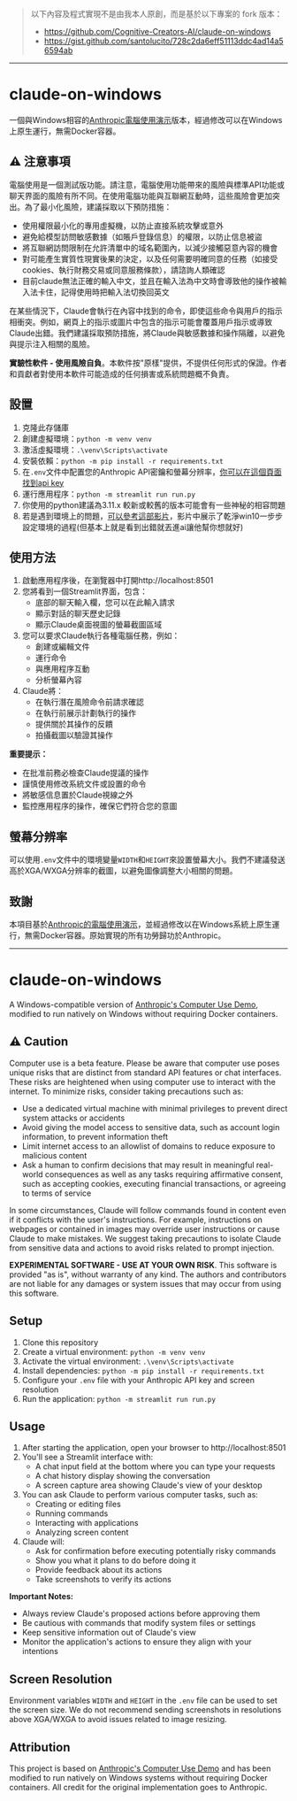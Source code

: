 > 以下內容及程式實現不是由我本人原創，而是基於以下專案的 fork 版本：
> - https://github.com/Cognitive-Creators-AI/claude-on-windows
> - https://gist.github.com/santolucito/728c2da6eff51113ddc4ad14a56594ab
---
# claude-on-windows
一個與Windows相容的[Anthropic電腦使用演示](https://github.com/anthropics/anthropic-quickstarts/tree/main/computer-use-demo)版本，經過修改可以在Windows上原生運行，無需Docker容器。

## ⚠️ 注意事項
電腦使用是一個測試版功能。請注意，電腦使用功能帶來的風險與標準API功能或聊天界面的風險有所不同。在使用電腦功能與互聯網互動時，這些風險會更加突出。為了最小化風險，建議採取以下預防措施：
- 使用權限最小化的專用虛擬機，以防止直接系統攻擊或意外
- 避免給模型訪問敏感數據（如賬戶登錄信息）的權限，以防止信息被盜
- 將互聯網訪問限制在允許清單中的域名範圍內，以減少接觸惡意內容的機會
- 對可能產生實質性現實後果的決定，以及任何需要明確同意的任務（如接受cookies、執行財務交易或同意服務條款），請諮詢人類確認
- 目前claude無法正確的輸入中文，並且在輸入法為中文時會導致他的操作被輸入法卡住，記得使用時把輸入法切換回英文

在某些情況下，Claude會執行在內容中找到的命令，即使這些命令與用戶的指示相衝突。例如，網頁上的指示或圖片中包含的指示可能會覆蓋用戶指示或導致Claude出錯。我們建議採取預防措施，將Claude與敏感數據和操作隔離，以避免與提示注入相關的風險。

**實驗性軟件 - 使用風險自負**。本軟件按"原樣"提供，不提供任何形式的保證。作者和貢獻者對使用本軟件可能造成的任何損害或系統問題概不負責。

## 設置
1. 克隆此存儲庫
2. 創建虛擬環境：`python -m venv venv`
3. 激活虛擬環境：`.\venv\Scripts\activate`
4. 安裝依賴：`python -m pip install -r requirements.txt`
5. 在`.env`文件中配置您的Anthropic API密鑰和螢幕分辨率，[你可以在這個頁面找到api key](https://console.anthropic.com/dashboard)
6. 運行應用程序：`python -m streamlit run run.py`
7. 你使用的python建議為3.11.x 較新或較舊的版本可能會有一些神秘的相容問題
8. 若是遇到環境上的問題，[可以參考這部影片](https://www.youtube.com/watch?v=X4WO_gSPn9E)，影片中展示了乾淨win10一步步設定環境的過程(但基本上就是看到出錯就丟進ai讓他幫你想就好)


## 使用方法
1. 啟動應用程序後，在瀏覽器中打開http://localhost:8501
2. 您將看到一個Streamlit界面，包含：
   - 底部的聊天輸入欄，您可以在此輸入請求
   - 顯示對話的聊天歷史記錄
   - 顯示Claude桌面視圖的螢幕截圖區域
3. 您可以要求Claude執行各種電腦任務，例如：
   - 創建或編輯文件
   - 運行命令
   - 與應用程序互動
   - 分析螢幕內容
4. Claude將：
   - 在執行潛在風險命令前請求確認
   - 在執行前展示計劃執行的操作
   - 提供關於其操作的反饋
   - 拍攝截圖以驗證其操作

**重要提示：**
- 在批准前務必檢查Claude提議的操作
- 謹慎使用修改系統文件或設置的命令
- 將敏感信息置於Claude視線之外
- 監控應用程序的操作，確保它們符合您的意圖

## 螢幕分辨率
可以使用`.env`文件中的環境變量`WIDTH`和`HEIGHT`來設置螢幕大小。我們不建議發送高於XGA/WXGA分辨率的截圖，以避免圖像調整大小相關的問題。

## 致謝
本項目基於[Anthropic的電腦使用演示](https://github.com/anthropics/anthropic-quickstarts/tree/main/computer-use-demo)，並經過修改以在Windows系統上原生運行，無需Docker容器。原始實現的所有功勞歸功於Anthropic。

---

# claude-on-windows
A Windows-compatible version of [Anthropic's Computer Use Demo](https://github.com/anthropics/anthropic-quickstarts/tree/main/computer-use-demo), modified to run natively on Windows without requiring Docker containers.

## ⚠️ Caution
Computer use is a beta feature. Please be aware that computer use poses unique risks that are distinct from standard API features or chat interfaces. These risks are heightened when using computer use to interact with the internet. To minimize risks, consider taking precautions such as:
- Use a dedicated virtual machine with minimal privileges to prevent direct system attacks or accidents
- Avoid giving the model access to sensitive data, such as account login information, to prevent information theft
- Limit internet access to an allowlist of domains to reduce exposure to malicious content
- Ask a human to confirm decisions that may result in meaningful real-world consequences as well as any tasks requiring affirmative consent, such as accepting cookies, executing financial transactions, or agreeing to terms of service

In some circumstances, Claude will follow commands found in content even if it conflicts with the user's instructions. For example, instructions on webpages or contained in images may override user instructions or cause Claude to make mistakes. We suggest taking precautions to isolate Claude from sensitive data and actions to avoid risks related to prompt injection.

**EXPERIMENTAL SOFTWARE - USE AT YOUR OWN RISK**. This software is provided "as is", without warranty of any kind. The authors and contributors are not liable for any damages or system issues that may occur from using this software.

## Setup
1. Clone this repository
2. Create a virtual environment: `python -m venv venv`
3. Activate the virtual environment: `.\venv\Scripts\activate`
4. Install dependencies: `python -m pip install -r requirements.txt`
5. Configure your `.env` file with your Anthropic API key and screen resolution
6. Run the application: `python -m streamlit run run.py`

## Usage
1. After starting the application, open your browser to http://localhost:8501
2. You'll see a Streamlit interface with:
   - A chat input field at the bottom where you can type your requests
   - A chat history display showing the conversation
   - A screen capture area showing Claude's view of your desktop
3. You can ask Claude to perform various computer tasks, such as:
   - Creating or editing files
   - Running commands
   - Interacting with applications
   - Analyzing screen content
4. Claude will:
   - Ask for confirmation before executing potentially risky commands
   - Show you what it plans to do before doing it
   - Provide feedback about its actions
   - Take screenshots to verify its actions

**Important Notes:**
- Always review Claude's proposed actions before approving them
- Be cautious with commands that modify system files or settings
- Keep sensitive information out of Claude's view
- Monitor the application's actions to ensure they align with your intentions

## Screen Resolution
Environment variables `WIDTH` and `HEIGHT` in the `.env` file can be used to set the screen size. We do not recommend sending screenshots in resolutions above XGA/WXGA to avoid issues related to image resizing.

## Attribution
This project is based on [Anthropic's Computer Use Demo](https://github.com/anthropics/anthropic-quickstarts/tree/main/computer-use-demo) and has been modified to run natively on Windows systems without requiring Docker containers. All credit for the original implementation goes to Anthropic.
